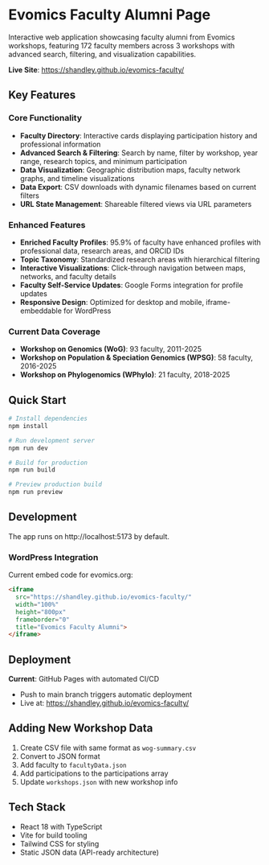 # Evomics Faculty Alumni Page

Interactive web application showcasing faculty alumni from Evomics workshops, featuring 172 faculty members across 3 workshops with advanced search, filtering, and visualization capabilities.

**Live Site**: https://shandley.github.io/evomics-faculty/

## Key Features

### Core Functionality
- **Faculty Directory**: Interactive cards displaying participation history and professional information
- **Advanced Search & Filtering**: Search by name, filter by workshop, year range, research topics, and minimum participation
- **Data Visualization**: Geographic distribution maps, faculty network graphs, and timeline visualizations
- **Data Export**: CSV downloads with dynamic filenames based on current filters
- **URL State Management**: Shareable filtered views via URL parameters

### Enhanced Features
- **Enriched Faculty Profiles**: 95.9% of faculty have enhanced profiles with professional data, research areas, and ORCID IDs
- **Topic Taxonomy**: Standardized research areas with hierarchical filtering
- **Interactive Visualizations**: Click-through navigation between maps, networks, and faculty details
- **Faculty Self-Service Updates**: Google Forms integration for profile updates
- **Responsive Design**: Optimized for desktop and mobile, iframe-embeddable for WordPress

### Current Data Coverage
- **Workshop on Genomics (WoG)**: 93 faculty, 2011-2025
- **Workshop on Population & Speciation Genomics (WPSG)**: 58 faculty, 2016-2025  
- **Workshop on Phylogenomics (WPhylo)**: 21 faculty, 2018-2025

## Quick Start

```bash
# Install dependencies
npm install

# Run development server
npm run dev

# Build for production
npm run build

# Preview production build
npm run preview
```

## Development

The app runs on http://localhost:5173 by default.

### WordPress Integration
Current embed code for evomics.org:

```html
<iframe 
  src="https://shandley.github.io/evomics-faculty/" 
  width="100%" 
  height="800px" 
  frameborder="0"
  title="Evomics Faculty Alumni">
</iframe>
```

## Deployment

**Current**: GitHub Pages with automated CI/CD
- Push to main branch triggers automatic deployment
- Live at: https://shandley.github.io/evomics-faculty/

## Adding New Workshop Data
1. Create CSV file with same format as `wog-summary.csv`
2. Convert to JSON format
3. Add faculty to `facultyData.json`
4. Add participations to the participations array
5. Update `workshops.json` with new workshop info

## Tech Stack
- React 18 with TypeScript
- Vite for build tooling
- Tailwind CSS for styling
- Static JSON data (API-ready architecture)